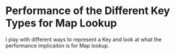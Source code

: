 # Performance of the Different Key Types for Map Lookup

I play with different ways to represent a Key and look at what the performance implicaiton is for Map lookup.